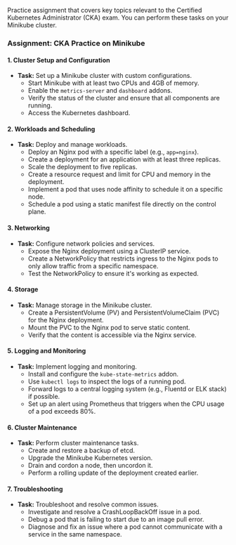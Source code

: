 Practice assignment that covers key topics relevant to the Certified Kubernetes Administrator (CKA) exam. You can perform these tasks on your Minikube cluster.

### Assignment: CKA Practice on Minikube

#### 1. **Cluster Setup and Configuration**
   - **Task:** Set up a Minikube cluster with custom configurations.
     - Start Minikube with at least two CPUs and 4GB of memory.
     - Enable the `metrics-server` and `dashboard` addons.
     - Verify the status of the cluster and ensure that all components are running.
     - Access the Kubernetes dashboard.

#### 2. **Workloads and Scheduling**
   - **Task:** Deploy and manage workloads.
     - Deploy an Nginx pod with a specific label (e.g., `app=nginx`).
     - Create a deployment for an application with at least three replicas.
     - Scale the deployment to five replicas.
     - Create a resource request and limit for CPU and memory in the deployment.
     - Implement a pod that uses node affinity to schedule it on a specific node.
     - Schedule a pod using a static manifest file directly on the control plane.

#### 3. **Networking**
   - **Task:** Configure network policies and services.
     - Expose the Nginx deployment using a ClusterIP service.
     - Create a NetworkPolicy that restricts ingress to the Nginx pods to only allow traffic from a specific namespace.
     - Test the NetworkPolicy to ensure it's working as expected.

#### 4. **Storage**
   - **Task:** Manage storage in the Minikube cluster.
     - Create a PersistentVolume (PV) and PersistentVolumeClaim (PVC) for the Nginx deployment.
     - Mount the PVC to the Nginx pod to serve static content.
     - Verify that the content is accessible via the Nginx service.

#### 5. **Logging and Monitoring**
   - **Task:** Implement logging and monitoring.
     - Install and configure the `kube-state-metrics` addon.
     - Use `kubectl logs` to inspect the logs of a running pod.
     - Forward logs to a central logging system (e.g., Fluentd or ELK stack) if possible.
     - Set up an alert using Prometheus that triggers when the CPU usage of a pod exceeds 80%.

#### 6. **Cluster Maintenance**
   - **Task:** Perform cluster maintenance tasks.
     - Create and restore a backup of etcd.
     - Upgrade the Minikube Kubernetes version.
     - Drain and cordon a node, then uncordon it.
     - Perform a rolling update of the deployment created earlier.

#### 7. **Troubleshooting**
   - **Task:** Troubleshoot and resolve common issues.
     - Investigate and resolve a CrashLoopBackOff issue in a pod.
     - Debug a pod that is failing to start due to an image pull error.
     - Diagnose and fix an issue where a pod cannot communicate with a service in the same namespace.

